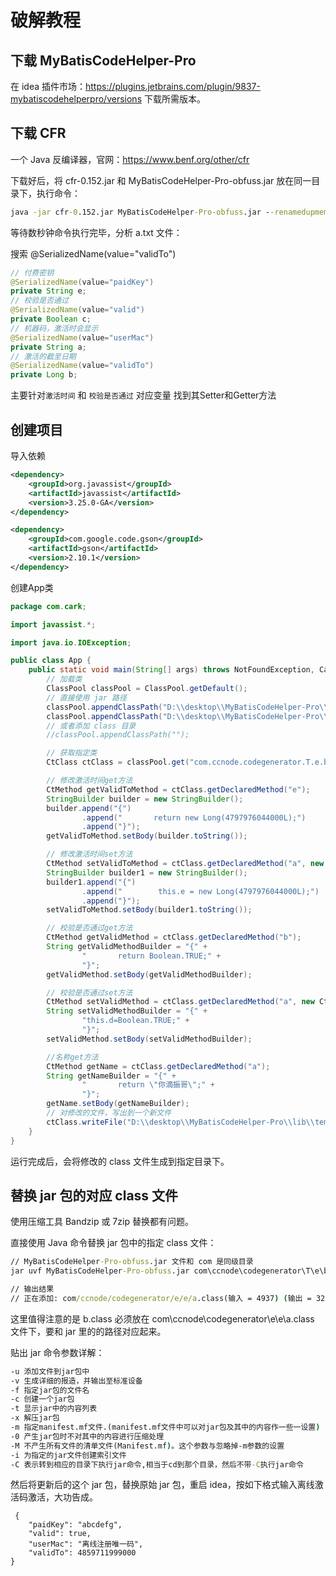 # 破解教程

## 下载 MyBatisCodeHelper-Pro

在 idea 插件市场：https://plugins.jetbrains.com/plugin/9837-mybatiscodehelperpro/versions 下载所需版本。

## 下载 CFR

一个 Java 反编译器，官网：https://www.benf.org/other/cfr

下载好后，将 cfr-0.152.jar 和 MyBatisCodeHelper-Pro-obfuss.jar 放在同一目录下，执行命令：

```cmd
java -jar cfr-0.152.jar MyBatisCodeHelper-Pro-obfuss.jar --renamedupmembers true --hideutf false >> a.txt
```

等待数秒钟命令执行完毕，分析 a.txt 文件：

搜索 @SerializedName(value="validTo")

```java
// 付费密钥
@SerializedName(value="paidKey")
private String e;
// 校验是否通过
@SerializedName(value="valid")
private Boolean c;
// 机器码，激活时会显示
@SerializedName(value="userMac")
private String a;
// 激活的截至日期
@SerializedName(value="validTo")
private Long b; 
```

主要针对`激活时间`  和 `校验是否通过`  对应变量 找到其Setter和Getter方法

## 创建项目

导入依赖

```xml
<dependency>
    <groupId>org.javassist</groupId>
    <artifactId>javassist</artifactId>
    <version>3.25.0-GA</version>
</dependency>

<dependency>
    <groupId>com.google.code.gson</groupId>
    <artifactId>gson</artifactId>
    <version>2.10.1</version>
</dependency>
```

创建App类

```java
package com.cark;

import javassist.*;

import java.io.IOException;

public class App {
    public static void main(String[] args) throws NotFoundException, CannotCompileException, IOException {
        // 加载类
        ClassPool classPool = ClassPool.getDefault();
        // 直接使用 jar 路径
        classPool.appendClassPath("D:\\desktop\\MyBatisCodeHelper-Pro\\lib\\temp\\MyBatisCodeHelper-Pro-obfuss.jar");
        classPool.appendClassPath("D:\\desktop\\MyBatisCodeHelper-Pro\\lib\\temp\\gson-2.10.1.jar");
        // 或者添加 class 目录
        //classPool.appendClassPath("");

        // 获取指定类
        CtClass ctClass = classPool.get("com.ccnode.codegenerator.T.e.b");

        // 修改激活时间get方法
        CtMethod getValidToMethod = ctClass.getDeclaredMethod("e");
        StringBuilder builder = new StringBuilder();
        builder.append("{")
                .append("       return new Long(4797976044000L);")
                .append("}");
        getValidToMethod.setBody(builder.toString());

        // 修改激活时间set方法
        CtMethod setValidToMethod = ctClass.getDeclaredMethod("a", new CtClass[]{classPool.get("java.lang.Long")});
        StringBuilder builder1 = new StringBuilder();
        builder1.append("{")
                .append("        this.e = new Long(4797976044000L);")
                .append("}");
        setValidToMethod.setBody(builder1.toString());

        // 校验是否通过get方法
        CtMethod getValidMethod = ctClass.getDeclaredMethod("b");
        String getValidMethodBuilder = "{" +
                "       return Boolean.TRUE;" +
                "}";
        getValidMethod.setBody(getValidMethodBuilder);

		// 校验是否通过set方法
        CtMethod setValidMethod = ctClass.getDeclaredMethod("a", new CtClass[]{classPool.get("java.lang.Boolean")});
        String setValidMethodBuilder = "{" +
                "this.d=Boolean.TRUE;" +
                "}";
        setValidMethod.setBody(setValidMethodBuilder);

        //名称get方法
        CtMethod getName = ctClass.getDeclaredMethod("a");
        String getNameBuilder = "{" +
                "       return \"你滴振哥\";" +
                "}";
        getName.setBody(getNameBuilder);
        // 对修改的文件，写出到一个新文件
        ctClass.writeFile("D:\\desktop\\MyBatisCodeHelper-Pro\\lib\\temp");
    }
}
```

运行完成后，会将修改的 class 文件生成到指定目录下。

## 替换 jar 包的对应 class 文件

使用压缩工具 Bandzip 或 7zip 替换都有问题。

直接使用 Java 命令替换 jar 包中的指定 class 文件：

```cmd
// MyBatisCodeHelper-Pro-obfuss.jar 文件和 com 是同级目录
jar uvf MyBatisCodeHelper-Pro-obfuss.jar com\ccnode\codegenerator\T\e\b.class

// 输出结果
// 正在添加: com/ccnode/codegenerator/e/e/a.class(输入 = 4937) (输出 = 3210)(压缩了 34%)
```

这里值得注意的是 b.class 必须放在 com\ccnode\codegenerator\e\e\a.class 文件下，要和 jar 里的的路径对应起来。

贴出 jar 命令参数详解：

```cmd
-u 添加文件到jar包中
-v 生成详细的报造，并输出至标准设备
-f 指定jar包的文件名
-c 创建一个jar包
-t 显示jar中的内容列表
-x 解压jar包
-m 指定manifest.mf文件.(manifest.mf文件中可以对jar包及其中的内容作一些一设置)
-0 产生jar包时不对其中的内容进行压缩处理
-M 不产生所有文件的清单文件(Manifest.mf)。这个参数与忽略掉-m参数的设置
-i 为指定的jar文件创建索引文件
-C 表示转到相应的目录下执行jar命令,相当于cd到那个目录，然后不带-C执行jar命令
```

然后将更新后的这个 jar 包，替换原始 jar 包，重启 idea，按如下格式输入离线激活码激活，大功告成。

```
 {
    "paidKey": "abcdefg",
    "valid": true,
    "userMac": "离线注册唯一码",
    "validTo": 4859711999000
}
```

